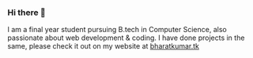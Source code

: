 ### Hi there 👋

I am a final year student pursuing B.tech in Computer Science, also passionate about web development & coding. I have done projects in the same, please check it out on my website at [bharatkumar.tk](https://bharatkumar.tk)
<!-- 
[![Bharat's GitHub stats](https://github-readme-stats.vercel.app/api?username=bharatbamaniya&hide=stars&count_private=true&show_icons=true&theme=chartreuse-dark)](https://github.com/bharatbamaniya/github-readme-stats)
[![Top Langs](https://github-readme-stats.vercel.app/api/top-langs/?username=bharatbamaniya&langs_count=6&show_icons=true&theme=chartreuse-dark&layout=compact&hide=html,typescript)](https://github.com/bharatbamaniya/github-readme-stats) -->
